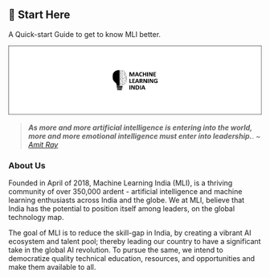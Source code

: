 ## 📖 Start Here 

A Quick-start Guide to get to know MLI better.

![mli-logo-wide](https://raw.githubusercontent.com/AllenAJ/Data-dump/master/Group%201.png)

> ***As more and more artificial intelligence is entering into the world, more and more emotional intelligence must enter into leadership.***.
> ~ [*Amit Ray*](https://en.wikipedia.org/wiki/Amit_Ray)

### About Us

Founded in April of 2018, Machine Learning India (MLI), is a thriving community of over 350,000 ardent - artificial intelligence and machine learning enthusiasts across India and the globe. We at MLI, believe that India has the potential to position itself among leaders, on the global technology map.

The goal of MLI is to reduce the skill-gap in India, by creating a vibrant AI ecosystem and talent pool; thereby leading our country to have a significant take in the global AI revolution. To pursue the same, we intend to democratize quality technical education, resources, and opportunities and make them available to all.
